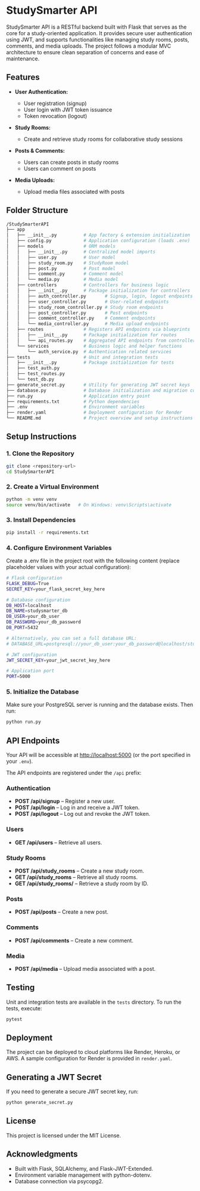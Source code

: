 # StudySmarter API

StudySmarter API is a RESTful backend built with Flask that serves as the core for a study-oriented application. It provides secure user authentication using JWT, and supports functionalities like managing study rooms, posts, comments, and media uploads. The project follows a modular MVC architecture to ensure clean separation of concerns and ease of maintenance.

## Features

- **User Authentication:**
  - User registration (signup)
  - User login with JWT token issuance
  - Token revocation (logout)

- **Study Rooms:**
  - Create and retrieve study rooms for collaborative study sessions

- **Posts & Comments:**
  - Users can create posts in study rooms
  - Users can comment on posts

- **Media Uploads:**
  - Upload media files associated with posts

## Folder Structure
```bash
/StudySmarterAPI
├── app
│   ├── __init__.py          # App factory & extension initialization
│   ├── config.py            # Application configuration (loads .env)
│   ├── models               # ORM models
│   │   ├── __init__.py      # Centralized model imports
│   │   ├── user.py          # User model
│   │   ├── study_room.py    # StudyRoom model
│   │   ├── post.py          # Post model
│   │   ├── comment.py       # Comment model
│   │   └── media.py         # Media model
│   ├── controllers          # Controllers for business logic
│   │   ├── __init__.py      # Package initialization for controllers
│   │   ├── auth_controller.py       # Signup, login, logout endpoints
│   │   ├── user_controller.py       # User-related endpoints
│   │   ├── study_room_controller.py # Study room endpoints
│   │   ├── post_controller.py       # Post endpoints
│   │   ├── comment_controller.py    # Comment endpoints
│   │   └── media_controller.py      # Media upload endpoints
│   ├── routes               # Registers API endpoints via blueprints
│   │   ├── __init__.py      # Package initialization for routes
│   │   └── api_routes.py    # Aggregated API endpoints from controllers
│   └── services             # Business logic and helper functions
│       └── auth_service.py  # Authentication related services
├── tests                    # Unit and integration tests
│   ├── __init__.py          # Package initialization for tests
│   ├── test_auth.py
│   ├── test_routes.py
│   └── test_db.py
├── generate_secret.py       # Utility for generating JWT secret keys
├── database.py              # Database initialization and migration commands
├── run.py                   # Application entry point
├── requirements.txt         # Python dependencies
├── .env                     # Environment variables
├── render.yaml              # Deployment configuration for Render
└── README.md                # Project overview and setup instructions
```


## Setup Instructions

### 1. Clone the Repository

```bash
git clone <repository-url>
cd StudySmarterAPI
```

### 2. Create a Virtual Environment

```bash
python -m venv venv
source venv/bin/activate   # On Windows: venv\Scripts\activate
```

### 3. Install Dependencies

```bash
pip install -r requirements.txt
```

### 4. Configure Environment Variables
Create a .env file in the project root with the following content (replace placeholder values with your actual configuration):

```bash
# Flask configuration
FLASK_DEBUG=True
SECRET_KEY=your_flask_secret_key_here

# Database configuration
DB_HOST=localhost
DB_NAME=studysmarter_db
DB_USER=your_db_user
DB_PASSWORD=your_db_password
DB_PORT=5432

# Alternatively, you can set a full database URL:
# DATABASE_URL=postgresql://your_db_user:your_db_password@localhost/studysmarter_db

# JWT configuration
JWT_SECRET_KEY=your_jwt_secret_key_here

# Application port
PORT=5000

```

### 5. Initialize the Database
Make sure your PostgreSQL server is running and the database exists. Then run:

```bash
python run.py
```

## API Endpoints

Your API will be accessible at [http://localhost:5000](http://localhost:5000) (or the port specified in your `.env`).

The API endpoints are registered under the `/api` prefix:

### Authentication
- **POST /api/signup** – Register a new user.
- **POST /api/login** – Log in and receive a JWT token.
- **POST /api/logout** – Log out and revoke the JWT token.

### Users
- **GET /api/users** – Retrieve all users.

### Study Rooms
- **POST /api/study_rooms** – Create a new study room.
- **GET /api/study_rooms** – Retrieve all study rooms.
- **GET /api/study_rooms/<id>** – Retrieve a study room by ID.

### Posts
- **POST /api/posts** – Create a new post.

### Comments
- **POST /api/comments** – Create a new comment.

### Media
- **POST /api/media** – Upload media associated with a post.

## Testing

Unit and integration tests are available in the `tests` directory. To run the tests, execute:

```bash
pytest
```

## Deployment

The project can be deployed to cloud platforms like Render, Heroku, or AWS. A sample configuration for Render is provided in `render.yaml`.

## Generating a JWT Secret

If you need to generate a secure JWT secret key, run:

```bash
python generate_secret.py
```

## License

This project is licensed under the MIT License.

## Acknowledgments

- Built with Flask, SQLAlchemy, and Flask-JWT-Extended.
- Environment variable management with python-dotenv.
- Database connection via psycopg2.

